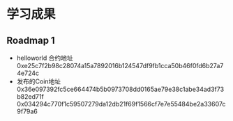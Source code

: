 # 学习成果

## Roadmap 1

- helloworld 合约地址 0xe25c7f2b98c28074a15a7892016b124547df9fb1cca50b46f0fd6b27a74e724c
- 发布的Coin地址 
0x36e097392fc5ce664474b5b0973708dd0165ae79e38c1abe34ad3f73b82ed71f
0x034294c770f1c59507279da12db21f69f1566cf7e7e55484be2a33607c9f79a6